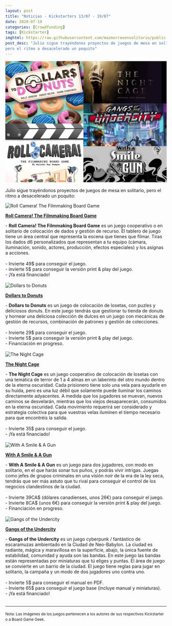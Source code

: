 ```yaml
---
layout: post
title: "Noticias - Kickstarters 13/07 - 19/07"
date: 2020-07-19
categories: [Crowdfunding]
tags: [Kickstarter]
imghtml: https://raw.githubusercontent.com/mazmorreoensolitario/public-images/master/crowdfunding/crowdfunding-20-0713-0719.jpg
post_desc: "Julio sigue trayéndonos proyectos de juegos de mesa en solitario, 
pero el ritmo a desacelerado un poquito"
---
```


![](https://raw.githubusercontent.com/mazmorreoensolitario/public-images/master/crowdfunding/crowdfunding-20-0713-0719.jpg)

Julio sigue trayéndonos proyectos de juegos de mesa en solitario, pero el ritmo
a desacelerado un poquito:

<div class="row">
    <div class="col-md-3">
        <img width="200" height="200"
            src="https://cf.geekdo-images.com/imagepage/img/sl5K-AGrds_lbAwKR-Ru9gLgjBA=/fit-in/900x600/filters:no_upscale()/pic5255217.png"
            class="img-thumbnail" alt="Roll Camera! The Filmmaking Board Game">
    </div>
    <div class="col-md-9">
        <p>
            <a target="_blank" 
                href="https://www.kickstarter.com/projects/malachi-rempen/roll-camera-the-filmmaking-board-game?ref=mazmorreoensolitario">
            <strong>Roll Camera! The Filmmaking Board Game</strong>
            </a>
        </p>
            - <strong>Roll Camera! The Filmmaking Board Game</strong> es un
            juego cooperativo o en solitario de colocación de dados y gestión
            de recurso. El tablero de juego tiene un área central que
            representa la escena que tienes que filmar. Tiras los dados d6
            personalizados que representan a tu equipo (cámara, iluminación,
            sonido, actores, producción, efectos especiales) y los asignas a
            acciones.
            <br>
            <br>
            - Invierte 49$ para conseguir el juego.
            <br>
            - invierte 5$ para conseguir la versión print & play del juego.
            <br>
           - ¡Ya está financiado!
    </div>
</div>
<br>

<div class="row">
    <div class="col-md-3">
        <img width="200" height="200"
            src="https://ksr-ugc.imgix.net/assets/029/778/034/0f6e126063b18b0392542b6b7946c4e4_original.png?ixlib=rb-2.1.0&w=680&fit=max&v=1594414679&auto=format&frame=1&lossless=true&s=10e5164bad473962149629140db57e43"
            class="img-thumbnail" alt="Dollars to Donuts">
    </div>
    <div class="col-md-9">
        <p>
            <a target="_blank" 
                href="https://www.kickstarter.com/projects/craftygames/dollars-to-donuts?ref=mazmorreoensolitario">
            <strong>Dollars to Donuts</strong>
            </a>
        </p>
            - <strong>Dollars to Donuts</strong> es un juego de colocación de
            losetas, con puzles y deliciosos donuts. En este juego tendrás que
            gestionar tu tienda de donuts y hornear una deliciosa colección de
            dulces en un juego con mecánicas de gestión de recursos,
            combinación de patrones y gestión de colecciones.
            <br>
            <br>
            - Invierte 29$ para conseguir el juego.
            <br>
            - Invierte 5$ para conseguir la versión print & play del juego.
            <br>
           - Financiación en progreso.
    </div>
</div>
<br>

<div class="row">
    <div class="col-md-3">
        <img width="200" height="200"
            src="https://cf.geekdo-images.com/imagepage/img/eTIyRBQ-Ba1Gs1FCZDfg3ak8o4E=/fit-in/900x600/filters:no_upscale()/pic5331288.png"
            class="img-thumbnail" alt="The Night Cage">
    </div>
    <div class="col-md-9">
        <p>
            <a target="_blank" 
                href="https://www.kickstarter.com/projects/smirkanddagger/the-night-cage?ref=mazmorreoensolitario">
            <strong>The Night Cage</strong>
            </a>
        </p>
            - <strong>The Night Cage</strong> es un juego cooperativo de
            colocación de losetas con una temática de terror de 1 a 4 almas en
            un laberinto del otro mundo dentro de la eterna oscuridad. Cada
            prisionero tiene solo una vela para ayudarle en su huida, pero es
            una luz débil que solamente puede iluminar los caminos directamente
            adyacentes. A medida que los jugadores se muevan, nuevos caminos se
            desvelarán, mientras que los viejos desaparecerán, consumidos en la
            eterna oscuridad. Cada movimiento requerirá ser considerado y
            estrategia colectiva para que vuestras velas iluminen el tiempo
            necesario para que encontréis la salida.
            <br>
            <br>
            - Invierte 35$ para conseguir el juego.
            <br>
           - ¡Ya está financiado!
    </div>
</div>
<br>

<div class="row">
    <div class="col-md-3">
        <img width="200" height="200"
            src="https://cf.geekdo-images.com/imagepage/img/1OHR4hbDb3egRnVkgf1fvfXE01U=/fit-in/900x600/filters:no_upscale()/pic5500413.png"
            class="img-thumbnail" alt="With A Smile & A Gun">
    </div>
    <div class="col-md-9">
        <p>
            <a target="_blank" 
                href="https://www.kickstarter.com/projects/subsurfacegames/with-a-smile-and-a-gun-a-dice-drafting-game-for-2-players?ref=mazmorreoensolitario">
            <strong>With A Smile & A Gun</strong>
            </a>
        </p>
            - <strong>With A Smile & A Gun</strong> es un juego para dos
            jugadores, con modo en solitario, en el que harás sonar tus puños,
            y podrás vivir intrigas. Juegas como jefes de grupos criminales en
            una visión <i>noir</i> de la era de la ley seca, tendrás que ser
            más astuto que tu rival para conseguir el control de los negocios
            clandestinos de la ciudad.
            <br>
            <br>
            - Invierte 39CA$ (dólares canadienses, unos 26€) para conseguir el
            juego.
            <br>
            - Invierte 8CA$ (unos 6€) para conseguir la versión print & play
            del juego.
            <br>
           - Financiación en progreso.
    </div>
</div>
<br>

<div class="row">
    <div class="col-md-3">
        <img width="200" height="200"
            src="https://cf.geekdo-images.com/imagepage/img/2qL1nfhOQBVXeJRL89J0HxOVlgA=/fit-in/900x600/filters:no_upscale()/pic5197131.jpg"
            class="img-thumbnail" alt="Gangs of the Undercity">
    </div>
    <div class="col-md-9">
        <p>
            <a target="_blank" 
                href="https://www.kickstarter.com/projects/fraggingunicorns/gangs-of-the-undercity?ref=mazmorreoensolitario">
            <strong>Gangs of the Undercity</strong>
            </a>
        </p>
            - <strong>Gangs of the Undercity</strong> es un juego
            cyberpunk / fantástico de escaramuzas ambientado en la Ciudad de
            Neo-Babylon. La ciudad es radiante, mágica y maravillosa en la
            superficie, abajo, la única fuente de estabilidad, comunidad y
            ayuda son las bandas. En este juego las bandas están representadas
            por miniaturas que tú eliges y puntas. El área de juego se
            convierte en un barrio de la ciudad. El juego tiene reglas para
            jugar en solitario, la campaña y un modo de dos jugadores uno
            contra uno.
            <br>
            <br>
            - Invierte 5$ para conseguir el manual en PDF.
            <br>
            - Invierte 65$ para conseguir el juego base (incluye manual y
            miniaturas). 
            <br>
           - ¡Ya está financiado!
    </div>
</div>
<br>


<hr>

<small>Nota: Las imágenes de los juegos pertenecen a los autores de sus
respectivos Kickstarter o a Board Game Geek.</small>
